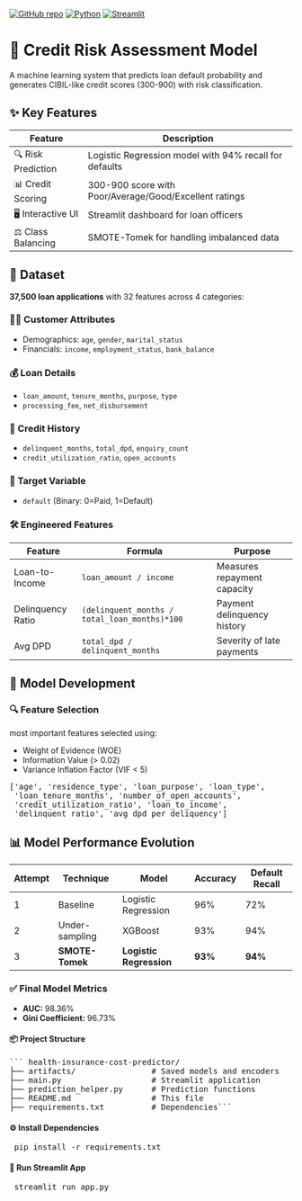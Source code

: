 [![GitHub repo](https://img.shields.io/badge/Health_Insurance-Cost_Predictor-blue?logo=github)](https://github.com/Mullaivendan9894/Machine-Learning/tree/master/loan-default-prediction)
[![Python](https://img.shields.io/badge/Python-3.8+-blue?logo=python)](https://www.python.org/)
[![Streamlit](https://img.shields.io/badge/Built%20with-Streamlit-ff4b4b?logo=streamlit&logoColor=white)](https://loan-default-classifier.streamlit.app/)


# 🏦 Credit Risk Assessment Model

A machine learning system that predicts loan default probability and generates CIBIL-like credit scores (300-900) with risk classification.

## ✨ Key Features

| Feature | Description |
|---------|-------------|
| 🔍 Risk Prediction | Logistic Regression model with 94% recall for defaults |
| 📊 Credit Scoring | 300-900 score with Poor/Average/Good/Excellent ratings |
| 🖥️ Interactive UI | Streamlit dashboard for loan officers |
| ⚖️ Class Balancing | SMOTE-Tomek for handling imbalanced data |

## 📂 Dataset

**37,500 loan applications** with 32 features across 4 categories:

### 🧑‍💼 Customer Attributes
- Demographics: `age`, `gender`, `marital_status`
- Financials: `income`, `employment_status`, `bank_balance`

### 💰 Loan Details
- `loan_amount`, `tenure_months`, `purpose`, `type`
- `processing_fee`, `net_disbursement`

### 🏦 Credit History
- `delinquent_months`, `total_dpd`, `enquiry_count`
- `credit_utilization_ratio`, `open_accounts`

### 🎯 Target Variable
- `default` (Binary: 0=Paid, 1=Default)

### 🛠️ Engineered Features
| Feature | Formula | Purpose |
|---------|---------|---------|
| Loan-to-Income | `loan_amount / income` | Measures repayment capacity |
| Delinquency Ratio | `(delinquent_months / total_loan_months)*100` | Payment delinquency history |
| Avg DPD | `total_dpd / delinquent_months` | Severity of late payments |

## 🧪 Model Development

### 🔍 Feature Selection
 most important features selected using:
- Weight of Evidence (WOE)
- Information Value (> 0.02)
- Variance Inflation Factor (VIF < 5)

<pre>
['age', 'residence_type', 'loan_purpose', 'loan_type',
 'loan_tenure_months', 'number_of_open_accounts',
 'credit_utilization_ratio', 'loan_to_income',
 'delinquent_ratio', 'avg_dpd_per_deliquency']</pre>


 ## 📊 Model Performance Evolution

| Attempt | Technique       | Model               | Accuracy | Default Recall |
|---------|-----------------|---------------------|----------|----------------|
| 1       | Baseline        | Logistic Regression | 96%      | 72%            |
| 2       | Under-sampling  | XGBoost             | 93%      | 94%            |
| 3       | **SMOTE-Tomek** | **Logistic Regression** | **93%**  | **94%**        |

### ✅ Final Model Metrics

- **AUC:** 98.36%  
- **Gini Coefficient:** 96.73%  


#### 📦 Project Structure

<pre>``` health-insurance-cost-predictor/
├── artifacts/                # Saved models and encoders
├── main.py                   # Streamlit application
├── prediction_helper.py      # Prediction functions
├── README.md                 # This file
├── requirements.txt          # Dependencies```</pre>


#### ⚙️ Install Dependencies
<pre> pip install -r requirements.txt </pre>

#### 🚀 Run Streamlit App
<pre> streamlit run app.py </pre>
